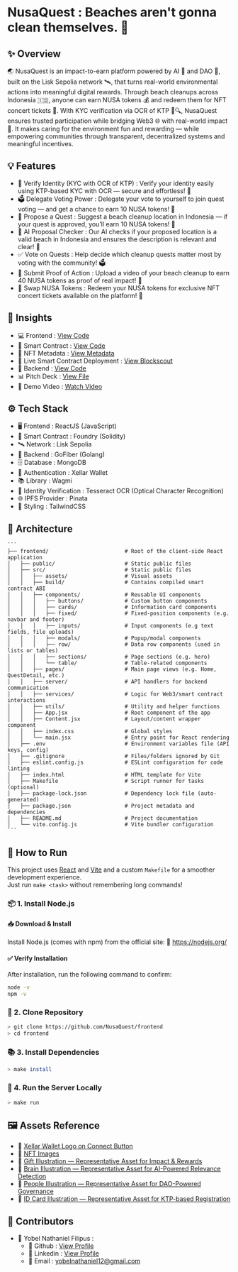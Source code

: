 # NusaQuest : Beaches aren't gonna clean themselves. 🚀

## ✨ Overview

🌏 NusaQuest is an impact-to-earn platform powered by AI 🤖 and DAO 🧠, built on the Lisk Sepolia network 🛰️, that turns real-world environmental actions into meaningful digital rewards. Through beach cleanups across Indonesia 🇮🇩, anyone can earn NUSA tokens 💰 and redeem them for NFT concert tickets 🎫. With KYC verification via OCR of KTP 🪪🔍, NusaQuest ensures trusted participation while bridging Web3 🌐 with real-world impact 🌱. It makes caring for the environment fun and rewarding — while empowering communities through transparent, decentralized systems and meaningful incentives.

## 💡 Features

- 🪪 Verify Identity (KYC with OCR of KTP) : Verify your identity easily using KTP-based KYC with OCR — secure and effortless! 🔐
- 🗳️ Delegate Voting Power : Delegate your vote to yourself to join quest voting — and get a chance to earn 10 NUSA tokens! 🎉
- 🧭 Propose a Quest : Suggest a beach cleanup location in Indonesia — if your quest is approved, you’ll earn 10 NUSA tokens! 📍
- 🤖 AI Proposal Checker : Our AI checks if your proposed location is a valid beach in Indonesia and ensures the description is relevant and clear! 🧠
- ✅ Vote on Quests : Help decide which cleanup quests matter most by voting with the community! 🗳️
- 📸 Submit Proof of Action : Upload a video of your beach cleanup to earn 40 NUSA tokens as proof of real impact! 🎥
- 🔁 Swap NUSA Tokens : Redeem your NUSA tokens for exclusive NFT concert tickets available on the platform! 🎫

## 🚀 Insights

- 💻 Frontend : [View Code](https://github.com/NusaQuest/frontend.git)
- 📜 Smart Contract : [View Code](https://github.com/NusaQuest/smart-contract.git)
- 🧬 NFT Metadata : [View Metadata](https://github.com/NusaQuest/nft-metadata.git)
- 🔗 Live Smart Contract Deployment : [View Blockscout]()
- 🔧 Backend : [View Code](https://github.com/NusaQuest/backend.git)
- 📊 Pitch Deck : [View File]()
- 🎥 Demo Video : [Watch Video]()

## ⚙️ Tech Stack

- 🖥️ Frontend : ReactJS (JavaScript)
- 📜 Smart Contract : Foundry (Solidity)
- 🛰️ Network : Lisk Sepolia
- 🔧 Backend : GoFiber (Golang)
- 🗄️ Database : MongoDB
- 🔐 Authentication : Xellar Wallet
- 📚 Library : Wagmi
- 🪪 Identity Verification : Tesseract OCR (Optical Character Recognition)
- 🌐 IPFS Provider : Pinata
- 🎨 Styling : TailwindCSS

## 🧩 Architecture

    ```
    ├── frontend/                        # Root of the client-side React application
    │   ├── public/                      # Static public files
    │   ├── src/                         # Static public files
    │   │   ├── assets/                  # Visual assets
    │   │   ├── build/                   # Contains compiled smart contract ABI
    │   │   ├── components/              # Reusable UI components
    │   │   │   ├── buttons/             # Custom button components
    │   │   │   ├── cards/               # Information card components
    │   │   │   ├── fixed/               # Fixed-position components (e.g. navbar and footer)
    │   │   │   ├── inputs/              # Input components (e.g text fields, file uploads)
    │   │   │   ├── modals/              # Popup/modal components
    │   │   │   ├── row/                 # Data row components (used in lists or tables)
    │   │   │   ├── sections/            # Page sections (e.g. hero)
    │   │   │   └── table/               # Table-related components
    │   │   ├── pages/                   # Main page views (e.g. Home, QuestDetail, etc.)
    │   │   ├── server/                  # API handlers for backend communication
    │   │   ├── services/                # Logic for Web3/smart contract interactions
    │   │   ├── utils/                   # Utility and helper functions
    │   │   ├── App.jsx                  # Root component of the app
    │   │   ├── Content.jsx              # Layout/content wrapper component
    │   │   ├── index.css                # Global styles
    │   │   └── main.jsx                 # Entry point for React rendering
    │   ├── .env                         # Environment variables file (API keys, config)
    │   ├── .gitignore                   # Files/folders ignored by Git
    │   ├── eslint.config.js             # ESLint configuration for code linting
    │   ├── index.html                   # HTML template for Vite
    │   ├── Makefile                     # Script runner for tasks (optional)
    │   ├── package-lock.json            # Dependency lock file (auto-generated)
    │   ├── package.json                 # Project metadata and dependencies
    │   ├── README.md                    # Project documentation
    │   └── vite.config.js               # Vite bundler configuration
    ```

## 🧭 How to Run

This project uses [React](https://react.dev/) and [Vite](https://vite.dev/guide/) and a custom `Makefile` for a smoother development experience.  
Just run `make <task>` without remembering long commands!

### 📦 1. Install Node.js

#### 📥 Download & Install

Install Node.js (comes with npm) from the official site:
🔗 https://nodejs.org/

#### ✅ Verify Installation

After installation, run the following command to confirm:

```bash
node -v
npm -v
```

### 📁 2. Clone Repository

```bash
> git clone https://github.com/NusaQuest/frontend
> cd frontend
```

### 📚 3. Install Dependencies

```bash
> make install
```

### 🧪 4. Run the Server Locally

```bash
> make run
```

## 🖼️ Assets Reference

- 📢 [Xellar Wallet Logo on Connect Button](https://play.google.com/store/apps/details?id=com.xellar.wallets&pli=1)
- 📢 [NFT Images](https://sora.chatgpt.com/explore)
- 📢 [Gift Illustration — Representative Asset for Impact & Rewards](https://www.flaticon.com/premium-sticker/gift-box_5784099?k=1751555820535&log-in=google)
- 📢 [Brain Illustration — Representative Asset for AI-Powered Relevance Detection](https://www.flaticon.com/free-sticker/brain_6639851?term=brain&page=1&position=4&origin=search&related_id=6639851)
- 📢 [People Illustration — Representative Asset for DAO-Powered Governance](https://www.flaticon.com/free-sticker/team_6639779?term=group&page=1&position=1&origin=search&related_id=6639779)
- 📢 [ID Card Illustration — Representative Asset for KTP-based Registration](https://www.flaticon.com/free-sticker/id-card_8140376?term=identity&page=1&position=11&origin=search&related_id=8140376)

## 🤝 Contributors

- 🧑 Yobel Nathaniel Filipus :
  - 🐙 Github : [View Profile](https://github.com/yebology)
  - 💼 Linkedin : [View Profile](https://linkedin.com/in/yobelnathanielfilipus)
  - 📧 Email : [yobelnathaniel12@gmail.com](mailto:yobelnathaniel12@gmail.com)
